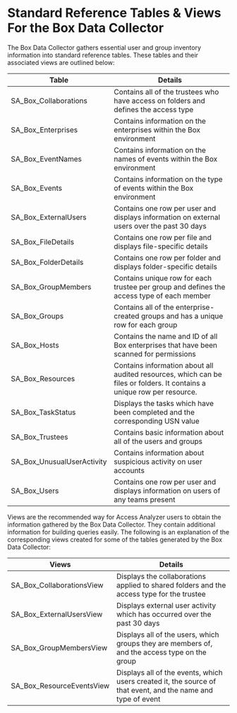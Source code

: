 # Standard Reference Tables & Views For the Box Data Collector

The Box Data Collector gathers essential user and group inventory information into standard reference tables. These tables and their associated views are outlined below:

| Table | Details |
| --- | --- |
| SA\_Box\_Collaborations | Contains all of the trustees who have access on folders and defines the access type |
| SA\_Box\_Enterprises | Contains information on the enterprises within the Box environment |
| SA\_Box\_EventNames | Contains information on the names of events within the Box environment |
| SA\_Box\_Events | Contains information on the type of events within the Box environment |
| SA\_Box\_ExternalUsers | Contains one row per user and displays information on external users over the past 30 days |
| SA\_Box\_FileDetails | Contains one row per file and displays file-specific details |
| SA\_Box\_FolderDetails | Contains one row per folder and displays folder-specific details |
| SA\_Box\_GroupMembers | Contains unique row for each trustee per group and defines the access type of each member |
| SA\_Box\_Groups | Contains all of the enterprise-created groups and has a unique row for each group |
| SA\_Box\_Hosts | Contains the name and ID of all Box enterprises that have been scanned for permissions |
| SA\_Box\_Resources | Contains information about all audited resources, which can be files or folders. It contains a unique row per resource. |
| SA\_Box\_TaskStatus | Displays the tasks which have been completed and the corresponding USN value |
| SA\_Box\_Trustees | Contains basic information about all of the users and groups |
| SA\_Box\_UnusualUserActivity | Contains information about suspicious activity on user accounts |
| SA\_Box\_Users | Contains one row per user and displays information on users of any teams present |

Views are the recommended way for Access Analyzer users to obtain the information gathered by the Box Data Collector. They contain additional information for building queries easily. The following is an explanation of the corresponding views created for some of the tables generated by the Box Data Collector:

| Views | Details |
| --- | --- |
| SA\_Box\_CollaborationsView | Displays the collaborations applied to shared folders and the access type for the trustee |
| SA\_Box\_ExternalUsersView | Displays external user activity which has occurred over the past 30 days |
| SA\_Box\_GroupMembersView | Displays all of the users, which groups they are members of, and the access type on the group |
| SA\_Box\_ResourceEventsView | Displays all of the events, which users created it, the source of that event, and the name and type of event |
